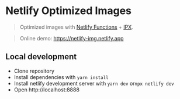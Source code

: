# Netlify Optimized Images

> Optimized images with [Netlify Functions](https://www.netlify.com/products/functions/) + [IPX](https://github.com/unjs/ipx).

> Online demo: https://netlify-img.netlify.app

## Local development

- Clone repository
- Install dependencies with `yarn install`
- Install netlify development server with `yarn dev` or`npx netlify dev`
- Open http://localhost:8888
